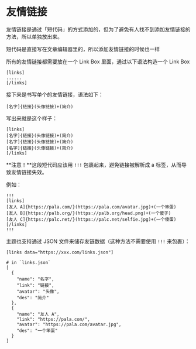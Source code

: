 # 友情链接

友情链接是通过「短代码」的方式添加的，但为了避免有人找不到添加友情链接的方法，所以单独放出来。

短代码是直接写在文章编辑器里的，所以添加友情链接的时候也一样

所有的友情链接都需要放在一个 Link Box 里面，通过以下语法构造一个 Link Box

```text
[links]
......
[/links]
```

接下来是书写单个的友情链接，语法如下：

```text
[名字]{链接}(头像链接)+(简介)
```

写出来就是这个样子：

```text
[links]
[名字]{链接}(头像链接)+(简介)
[名字]{链接}(头像链接)+(简介)
[名字]{链接}(头像链接)+(简介)
[/links]
```

**注意！**这段短代码应该用 `!!!` 包裹起来，避免链接被解析成 a 标签，从而导致友情链接失效。

例如：

```text
!!!
[links]
[友人 A]{https://pala.com/}(https://pala.com/avatar.jpg)+(一个笨蛋)
[友人 B]{https://palb.org/}(https://palb.org/head.png)+(一个傻子)
[友人 C]{https://palc.net/}(https://palc.net/selfie.jpg)+(一个傻蛋)
[/links]
!!!
```

主题也支持通过 JSON 文件来储存友链数据（这种方法不需要使用 `!!!` 来包裹）：

```text
[links data="https://xxx.com/links.json"]
```

```text
# in `links.json`
[
  {
    "name": "名字",
    "link": "链接",
    "avatar": "头像",
    "des": "简介"
  },
  {
    "name": "友人 A",
    "link": "https://pala.com/",
    "avatar": "https://pala.com/avatar.jpg",
    "des": "一个笨蛋"
  }
]
```

